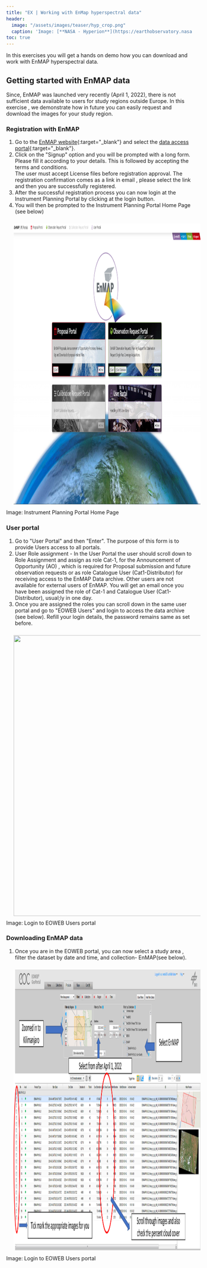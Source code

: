 ```yaml
---
title: "EX | Working with EnMap hyperspectral data"
header:
  image: "/assets/images/teaser/hyp_crop.png"
  caption: 'Image: [**NASA - Hyperion**](https://earthobservatory.nasa.gov/features/EO1Tenth/page3.php){:target="_blank"}'
toc: true
---
```


In this exercises you will get a hands on demo how you can download and work with EnMAP hyperspectral data. 
<!--more-->


## Getting started with EnMAP data

Since, EnMAP was launched very recently (April 1, 2022), there is not sufficient data available to users for study regions outside Europe. 
In this exercise , we demonstrate how in future you can easily request and download the images for your study region. 

### Registration with EnMAP 

1. Go to the [EnMAP website](https://www.enmap.org/data_access/){:target="_blank"} and select the [data access portal](https://planning.enmap.org/){:target="_blank"}.  
1. Click on the "Signup" option and you will be prompted with a long form. Please fill it according to your details. This is followed by accepting the terms and conditions.  
   The user must accept License files before registration approval. The registration confirmation comes as a link in email , please select the link and then you are successfully registered. 
1. After the successful registration process you can now login at the Instrument Planning Portal by clicking at the login button. 
1. You will then be prompted to the Instrument Planning Portal Home Page (see below)

<img src="enmap_userportal.png" width="1280" height="755" align="centre" vspace="10" hspace="20">
Image: Instrument Planning Portal Home Page

### User portal 

1. Go to "User Portal" and then "Enter". The purpose of this form is to provide Users access to all portals. 
1. User Role assignment - In the User Portal the user should scroll down to Role Assignment and assign as role Cat-1, for the Announcement of Opportunity (AO) , which is required for Proposal
submission and future observation requests or as role Catalogue User (Cat1-Distributor) for receiving access to the EnMAP Data archive. Other users are not available for external users of EnMAP. 
You will get an email once you have been assigned the role of Cat-1 and Catalogue User (Cat1-Distributor), usual;ly in one day. 
1. Once you are assigned the roles you can scroll down in the same user portal and go to "EOWEB Users" and login to access the data archive (see below). 
   Refill your login details, the password remains same as set before.  

<img src="enmap_eoweb_portal.png" width="1280" height="755" align="centre" vspace="10" hspace="20">
Image: Login to EOWEB Users portal

### Downloading EnMAP data 

1. Once you are in the EOWEB portal, you can now select a study area , filter the dataset by date and time, and collection- EnMAP(see below). 

<img src="eoweb_download.png" width="1280" height="755" align="centre" vspace="10" hspace="20">
Image: Login to EOWEB Users portal


